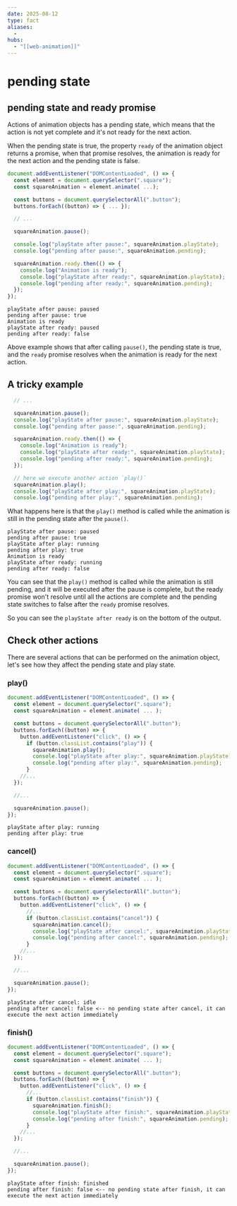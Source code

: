 ```yaml
---
date: 2025-08-12
type: fact
aliases:
  -
hubs:
  - "[[web-animation]]"
---
```


# pending state

## pending state and ready promise

Actions of animation objects has a pending state, which means that the action is not yet complete and it's not ready for the next action.

When the pending state is true, the property `ready` of the animation object returns a promise, when that promise resolves, the animation is ready for the next action and the pending state is false.

```js
document.addEventListener("DOMContentLoaded", () => {
  const element = document.querySelector(".square");
  const squareAnimation = element.animate( ...);

  const buttons = document.querySelectorAll(".button");
  buttons.forEach((button) => { ... });

  // ...

  squareAnimation.pause();

  console.log("playState after pause:", squareAnimation.playState);
  console.log("pending after pause:", squareAnimation.pending);

  squareAnimation.ready.then(() => {
    console.log("Animation is ready");
    console.log("playState after ready:", squareAnimation.playState);
    console.log("pending after ready:", squareAnimation.pending);
  });
});
```

```
playState after pause: paused
pending after pause: true
Animation is ready
playState after ready: paused
pending after ready: false
```

Above example shows that after calling `pause()`, the pending state is true, and the `ready` promise resolves when the animation is ready for the next action.

## A tricky example

```js
  // ...

  squareAnimation.pause();
  console.log("playState after pause:", squareAnimation.playState);
  console.log("pending after pause:", squareAnimation.pending);

  squareAnimation.ready.then(() => {
    console.log("Animation is ready");
    console.log("playState after ready:", squareAnimation.playState);
    console.log("pending after ready:", squareAnimation.pending);
  });

  // here we execute another action `play()` 
  squareAnimation.play();
  console.log("playState after play:", squareAnimation.playState);
  console.log("pending after play:", squareAnimation.pending);
```

What happens here is that the `play()` method is called while the animation is still in the pending state after the `pause()`.

```
playState after pause: paused
pending after pause: true
playState after play: running
pending after play: true
Animation is ready
playState after ready: running
pending after ready: false
```

You can see that the `play()` method is called while the animation is still pending, and it will be executed after the pause is complete, but the ready promise won't resolve until all the actions are complete and the pending state switches to false after the `ready` promise resolves.

So you can see the `playState after ready` is on the bottom of the output.

## Check other actions

There are several actions that can be performed on the animation object, let's see how they affect the pending state and play state.

### play()

```js
document.addEventListener("DOMContentLoaded", () => {
  const element = document.querySelector(".square");
  const squareAnimation = element.animate( ... );

  const buttons = document.querySelectorAll(".button");
  buttons.forEach((button) => {
    button.addEventListener("click", () => {
      if (button.classList.contains("play")) {
        squareAnimation.play();
        console.log("playState after play:", squareAnimation.playState);
        console.log("pending after play:", squareAnimation.pending);
      }
    //...
  });

  //...

  squareAnimation.pause();
});
```

```
playState after play: running
pending after play: true
```


### cancel()

```js
document.addEventListener("DOMContentLoaded", () => {
  const element = document.querySelector(".square");
  const squareAnimation = element.animate( ... );

  const buttons = document.querySelectorAll(".button");
  buttons.forEach((button) => {
    button.addEventListener("click", () => {
      //...
      if (button.classList.contains("cancel")) {
        squareAnimation.cancel();
        console.log("playState after cancel:", squareAnimation.playState);
        console.log("pending after cancel:", squareAnimation.pending);
      }
    //...
  });

  //...

  squareAnimation.pause();
});
```

```
playState after cancel: idle
pending after cancel: false <-- no pending state after cancel, it can execute the next action immediately
```

### finish()

```js
document.addEventListener("DOMContentLoaded", () => {
  const element = document.querySelector(".square");
  const squareAnimation = element.animate( ... );

  const buttons = document.querySelectorAll(".button");
  buttons.forEach((button) => {
    button.addEventListener("click", () => {
      //...
      if (button.classList.contains("finish")) {
        squareAnimation.finish();
        console.log("playState after finish:", squareAnimation.playState);
        console.log("pending after finish:", squareAnimation.pending);
      }
    //...
  });

  //...

  squareAnimation.pause();
});
```

```
playState after finish: finished
pending after finish: false <-- no pending state after finish, it can execute the next action immediately
```
